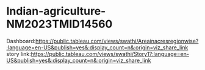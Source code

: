 # Indian-agriculture-NM2023TMID14560
Dashboard:https://public.tableau.com/views/swathi/Areainacresregionwise?:language=en-US&publish=yes&:display_count=n&:origin=viz_share_link story link:https://public.tableau.com/views/swathi/Story1?:language=en-US&publish=yes&:display_count=n&:origin=viz_share_link
